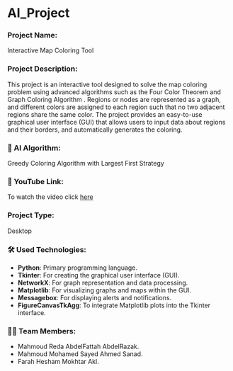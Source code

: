 # AI_Project

### Project Name:
Interactive Map Coloring Tool

### Project Description:
 This project is an interactive tool designed to solve the map coloring problem using 
advanced algorithms such as the Four Color Theorem and Graph Coloring Algorithm . 
Regions or nodes are represented as a graph, and different colors are assigned to each 
region such that no two adjacent regions share the same color. The project provides an 
easy-to-use graphical user interface (GUI) that allows users to input data about regions and 
their borders, and automatically generates the coloring. 

### 🤖 AI Algorithm:
Greedy Coloring Algorithm with Largest First Strategy

### 🎥 YouTube Link:
To watch the video click [here](https://www.youtube.com/watch?v=YOUR_VIDEO_ID)

### Project Type:
Desktop

### 🛠 Used Technologies:
- **Python**: Primary programming language.
- **Tkinter**: For creating the graphical user interface (GUI).
- **NetworkX**: For graph representation and data processing.
- **Matplotlib**: For visualizing graphs and maps within the GUI.
- **Messagebox**: For displaying alerts and notifications.
- **FigureCanvasTkAgg**: To integrate Matplotlib plots into the Tkinter interface.

### 👨‍💻 Team Members:
- Mahmoud Reda AbdelFattah AbdelRazak.
- Mahmoud Mohamed Sayed Ahmed Sanad.
- Farah Hesham Mokhtar Akl.
